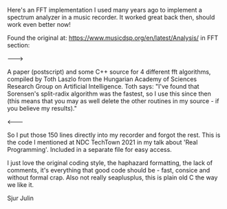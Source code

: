 Here's an FFT implementation I used many years ago to implement a spectrum analyzer
in a music recorder. It worked great back then, should work even better now!

Found the original at: https://www.musicdsp.org/en/latest/Analysis/ in FFT section:

--->

A paper (postscript) and some C++ source for 4 different fft algorithms, compiled by Toth
Laszlo from the Hungarian Academy of Sciences Research Group on Artificial Intelligence.
Toth says: "I've found that Sorensen's split-radix algorithm was the fastest, so I use
this since then (this means that you may as well delete the other routines in my source -
if you believe my results)."

<---

So I put those 150 lines directly into my recorder and forgot the rest.
This is the code I mentioned at NDC TechTown 2021 in my talk about 'Real Programming'.
Included in a separate file for easy access. 

I just love the original coding style, the haphazard formatting, the lack of comments,
it's everything that good code should be - fast, consice and without formal crap. Also
not really seaplusplus, this is plain old C the way we like it.


Sjur Julin

